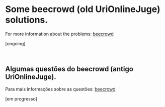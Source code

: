 # Some beecrowd (old UriOnlineJuge) solutions.
For more information about the problems: [beecrowd](https://www.beecrowd.com.br/judge/en)

[ongoing]

<br>

## Algumas questões do beecrowd (antigo UriOnlineJuge).

Para mais informações sobre as questões: [beecrowd](https://www.beecrowd.com.br/judge/pt)

[em progresso]

